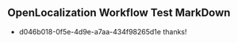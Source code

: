 ## OpenLocalization Workflow Test MarkDown
* d046b018-0f5e-4d9e-a7aa-434f98265d1e thanks!

<!--HONumber=Jul16_HO3-->


